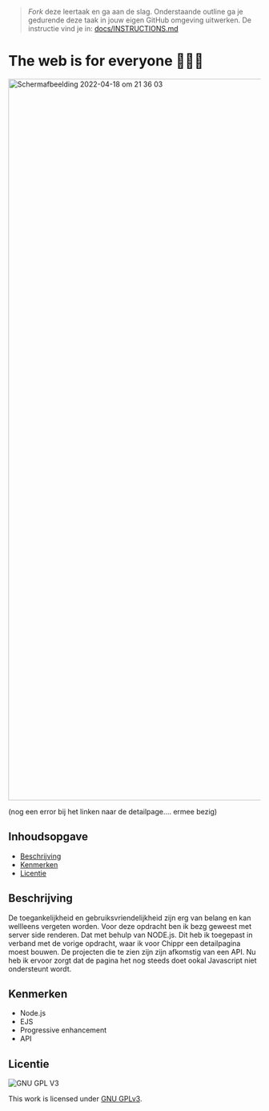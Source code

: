 > _Fork_ deze leertaak en ga aan de slag. Onderstaande outline ga je gedurende deze taak in jouw eigen GitHub omgeving uitwerken. De instructie vind je in: [docs/INSTRUCTIONS.md](docs/INSTRUCTIONS.md)

# The web is for everyone 👩🏻‍💻
<!-- Geef je project een titel en schrijf in één zin wat het is -->
<img width="1440" alt="Schermafbeelding 2022-04-18 om 21 36 03" src="https://user-images.githubusercontent.com/90447045/163865994-aa9576bb-2561-4552-8313-5557747e7984.png">

(nog een error bij het linken naar de detailpage.... ermee bezig)

## Inhoudsopgave

  * [Beschrijving](#beschrijving)
  * [Kenmerken](#kenmerken)
  * [Licentie](#licentie)

## Beschrijving
<!-- In de Beschrijving staat hoe je project er uit ziet, hoe het werkt en wat je er mee kan. -->
<!-- Voeg een mooie poster visual toe 📸 -->
<!-- Voeg een link toe naar Github Pages 🌐-->
De toegankelijkheid en gebruiksvriendelijkheid zijn erg van belang en kan wellleens vergeten worden. Voor deze opdracht ben ik bezg geweest met server side renderen. Dat met behulp van NODE.js. Dit heb ik toegepast in verband met de vorige opdracht, waar ik voor Chippr een detailpagina moest bouwen. De projecten die te zien zijn zijn afkomstig van een API. Nu heb ik ervoor zorgt dat de pagina het nog steeds doet ookal Javascript niet ondersteunt wordt. 

## Kenmerken
<!-- Bij Kenmerken staat welke technieken zijn gebruikt en hoe. Wat is de HTML structuur? Wat zijn de belangrijkste dingen in CSS? Wat is er met Javascript gedaan en hoe? Misschien heb je een framwork of library gebruikt? -->
* Node.js
* EJS
* Progressive enhancement
* API

## Licentie

![GNU GPL V3](https://www.gnu.org/graphics/gplv3-127x51.png)

This work is licensed under [GNU GPLv3](./LICENSE).
